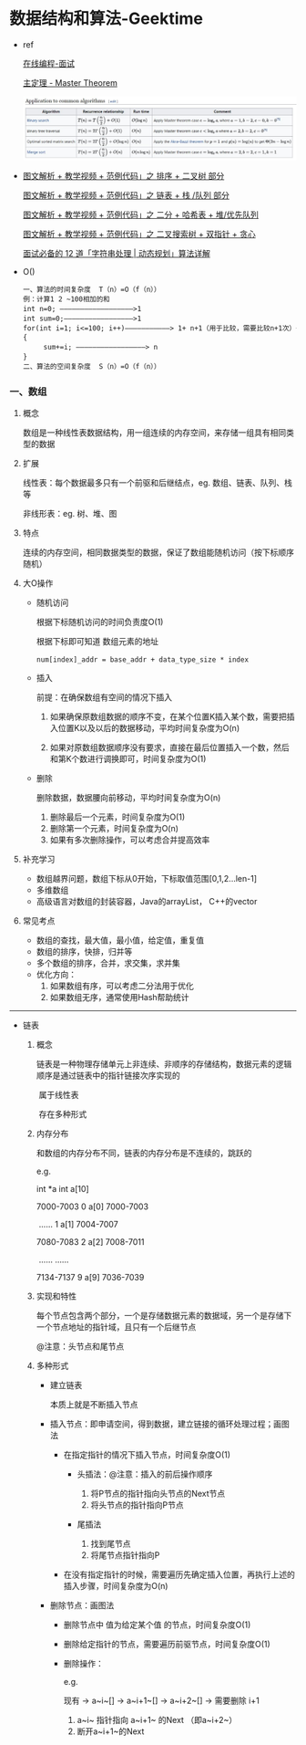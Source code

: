 # 数据结构和算法-Geektime

* ref

  [在线编程-面试](http://collabedit.com/)

  [主定理 - Master Theorem](https://en.wikipedia.org/wiki/Master_theorem_(analysis_of_algorithms))

  ![](_pic/CommonAlgorithms_1.jpg)

* [图文解析 + 教学视频 + 范例代码」之 排序 + 二叉树 部分](https://juejin.cn/post/6844903960898174984?utm_source=gold_browser_extension)

  [图文解析 + 教学视频 + 范例代码」之 链表 + 栈 /队列 部分](https://juejin.cn/post/6844903962521370631)

  [图文解析 + 教学视频 + 范例代码」之 二分 + 哈希表 + 堆/优先队列](https://juejin.cn/post/6844903966787158023)

  [图文解析 + 教学视频 + 范例代码」之 二叉搜索树 + 双指针 + 贪心](https://juejin.cn/post/6844903968435339278)

  [面试必备的 12 道「字符串处理 | 动态规划」算法详解](https://juejin.cn/post/6844903970192769037)



* O()

  ``` tex
  一、算法的时间复杂度  T（n）=O（f（n））
  例：计算1 2 ~100相加的和
  int n=0; ——————————————————>1
  int sum=0;—————————————————>1
  for(int i=1; i<=100; i++)———————————> 1+ n+1（用于比较，需要比较n+1次）+n（需要自增 n 次）
  {
       sum+=i; —————————————————> n
  }
  二、算法的空间复杂度  S（n）=O（f（n））
  ```

  



### 一、数组

1. 概念

   数组是一种线性表数据结构，用一组连续的内存空间，来存储一组具有相同类型的数据

2. 扩展

   线性表：每个数据最多只有一个前驱和后继结点，eg. 数组、链表、队列、栈等

   非线形表：eg. 树、堆、图

3. 特点

   连续的内存空间，相同数据类型的数据，保证了数组能随机访问（按下标顺序随机）

4. 大O操作

   * 随机访问

     根据下标随机访问的时间负责度O(1)

     根据下标即可知道 数组元素的地址 

     ```text
     num[index]_addr = base_addr + data_type_size * index
     ```

     

   * 插入

     前提：在确保数组有空间的情况下插入

     1. 如果确保原数组数据的顺序不变，在某个位置K插入某个数，需要把插入位置K以及以后的数据移动，平均时间复杂度为O(n)

     2. 如果对原数组数据顺序没有要求，直接在最后位置插入一个数，然后和第K个数进行调换即可，时间复杂度为O(1)

        

   * 删除

     删除数据，数据腰向前移动，平均时间复杂度为O(n)

     1. 删除最后一个元素，时间复杂度为O(1)
     2. 删除第一个元素，时间复杂度为O(n)
     3. 如果有多次删除操作，可以考虑合并提高效率

5. 补充学习

   * 数组越界问题，数组下标从0开始，下标取值范围[0,1,2...len-1]
   * 多维数组
   * 高级语言对数组的封装容器，Java的arrayList， C++的vector

6. 常见考点

   * 数组的查找，最大值，最小值，给定值，重复值
   * 数组的排序，快排，归并等
   * 多个数组的排序，合并，求交集，求并集
   * 优化方向：
     1. 如果数组有序，可以考虑二分法用于优化
     2. 如果数组无序，通常使用Hash帮助统计







---





* 链表

  1. 概念

     ​	链表是一种物理存储单元上非连续、非顺序的存储结构，数据元素的逻辑顺序是通过链表中的指针链接次序实现的

     ​	属于线性表

     ​	存在多种形式

  2. 内存分布

     和数组的内存分布不同，链表的内存分布是不连续的，跳跃的

     e.g.

     int *a																															int a[10]

     7000-7003																												0      a[0]     7000-7003

     ​	......																														1	  a[1]  	7004-7007

     7080-7083																												2	  a[2]	  7008-7011

     ​	......																																……

     7134-7137																												9      a[9]	  7036-7039

  3. 实现和特性

     每个节点包含两个部分，一个是存储数据元素的数据域，另一个是存储下一个节点地址的指针域，且只有一个后继节点

     @注意：头节点和尾节点

  4. 多种形式

     * 建立链表

       本质上就是不断插入节点

     * 插入节点：即申请空间，得到数据，建立链接的循环处理过程；画图法

       * 在指定指针的情况下插入节点，时间复杂度O(1)

         * 头插法：@注意：插入的前后操作顺序
           1. 将P节点的指针指向头节点的Next节点
           2. 将头节点的指针指向P节点

         * 尾插法
           1. 找到尾节点
           2. 将尾节点指针指向P

       * 在没有指定指针的时候，需要遍历先确定插入位置，再执行上述的插入步骤，时间复杂度为O(n)

     * 删除节点：画图法

       * 删除节点中 值为给定某个值 的节点，时间复杂度O(1)

       * 删除给定指针的节点，需要遍历前驱节点，时间复杂度O(1)

       * 删除操作：

         e.g.

         现有     -> a~i~[]  ->  a~i+1~[] ->  a~i+2~[] ->    需要删除 i+1

         1. a~i~ 指针指向 a~i+1~ 的Next （即a~i+2~）
         2. 断开a~i+1~的Next

